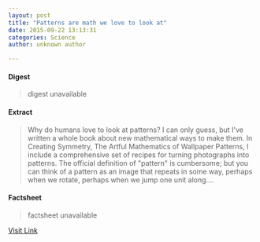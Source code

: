 ```yaml
---
layout: post
title: "Patterns are math we love to look at"
date: 2015-09-22 13:13:31
categories: Science
author: unknown author

---
```



#### Digest
>digest unavailable

#### Extract
>Why do humans love to look at patterns? I can only guess, but I've written a whole book about new mathematical ways to make them. In Creating Symmetry, The Artful Mathematics of Wallpaper Patterns, I include a comprehensive set of recipes for turning photographs into patterns. The official definition of "pattern" is cumbersome; but you can think of a pattern as an image that repeats in some way, perhaps when we rotate, perhaps when we jump one unit along....

#### Factsheet
>factsheet unavailable

[Visit Link](http://phys.org/news/2015-09-patterns-math.html)


